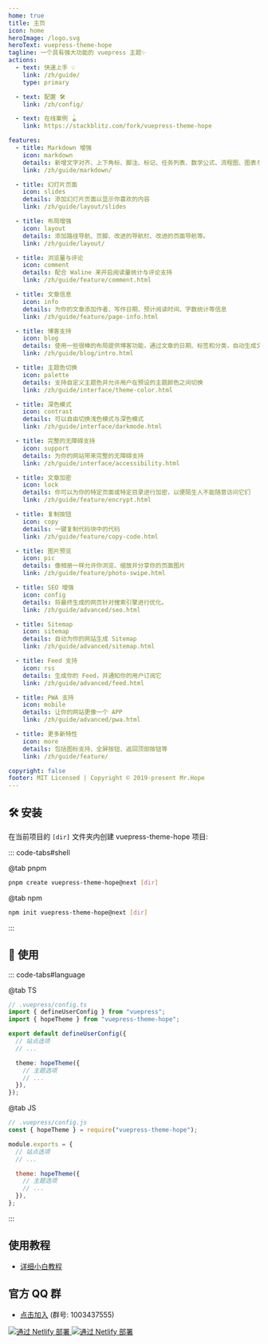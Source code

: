 ```yaml
---
home: true
title: 主页
icon: home
heroImage: /logo.svg
heroText: vuepress-theme-hope
tagline: 一个具有强大功能的 vuepress 主题✨
actions:
  - text: 快速上手 💡
    link: /zh/guide/
    type: primary

  - text: 配置 🛠
    link: /zh/config/

  - text: 在线案例 🪀
    link: https://stackblitz.com/fork/vuepress-theme-hope

features:
  - title: Markdown 增强
    icon: markdown
    details: 新增文字对齐、上下角标、脚注、标记、任务列表、数学公式、流程图、图表与幻灯片支持
    link: /zh/guide/markdown/

  - title: 幻灯片页面
    icon: slides
    details: 添加幻灯片页面以显示你喜欢的内容
    link: /zh/guide/layout/slides

  - title: 布局增强
    icon: layout
    details: 添加路径导航、页脚、改进的导航栏、改进的页面导航等。
    link: /zh/guide/layout/

  - title: 浏览量与评论
    icon: comment
    details: 配合 Waline 来开启阅读量统计与评论支持
    link: /zh/guide/feature/comment.html

  - title: 文章信息
    icon: info
    details: 为你的文章添加作者、写作日期、预计阅读时间、字数统计等信息
    link: /zh/guide/feature/page-info.html

  - title: 博客支持
    icon: blog
    details: 使用一些很棒的布局提供博客功能，通过文章的日期、标签和分类，自动生成文章、分类、标签与时间轴列表
    link: /zh/guide/blog/intro.html

  - title: 主题色切换
    icon: palette
    details: 支持自定义主题色并允许用户在预设的主题颜色之间切换
    link: /zh/guide/interface/theme-color.html

  - title: 深色模式
    icon: contrast
    details: 可以自由切换浅色模式与深色模式
    link: /zh/guide/interface/darkmode.html

  - title: 完整的无障碍支持
    icon: support
    details: 为你的网站带来完整的无障碍支持
    link: /zh/guide/interface/accessibility.html

  - title: 文章加密
    icon: lock
    details: 你可以为你的特定页面或特定目录进行加密，以便陌生人不能随意访问它们
    link: /zh/guide/feature/encrypt.html

  - title: 复制按钮
    icon: copy
    details: 一键复制代码块中的代码
    link: /zh/guide/feature/copy-code.html

  - title: 图片预览
    icon: pic
    details: 像相册一样允许你浏览、缩放并分享你的页面图片
    link: /zh/guide/feature/photo-swipe.html

  - title: SEO 增强
    icon: config
    details: 将最终生成的网页针对搜索引擎进行优化。
    link: /zh/guide/advanced/seo.html

  - title: Sitemap
    icon: sitemap
    details: 自动为你的网站生成 Sitemap
    link: /zh/guide/advanced/sitemap.html

  - title: Feed 支持
    icon: rss
    details: 生成你的 Feed，并通知你的用户订阅它
    link: /zh/guide/advanced/feed.html

  - title: PWA 支持
    icon: mobile
    details: 让你的网站更像一个 APP
    link: /zh/guide/advanced/pwa.html

  - title: 更多新特性
    icon: more
    details: 包括图标支持、全屏按钮、返回顶部按钮等
    link: /zh/guide/feature/

copyright: false
footer: MIT Licensed | Copyright © 2019-present Mr.Hope
---
```


## 🛠 安装

在当前项目的 `[dir]` 文件夹内创建 vuepress-theme-hope 项目:

::: code-tabs#shell

@tab pnpm

```bash
pnpm create vuepress-theme-hope@next [dir]
```

@tab npm

```bash
npm init vuepress-theme-hope@next [dir]
```

:::

## 🚀 使用

::: code-tabs#language

@tab TS

```ts
// .vuepress/config.ts
import { defineUserConfig } from "vuepress";
import { hopeTheme } from "vuepress-theme-hope";

export default defineUserConfig({
  // 站点选项
  // ...

  theme: hopeTheme({
    // 主题选项
    // ...
  }),
});
```

@tab JS

```js
// .vuepress/config.js
const { hopeTheme } = require("vuepress-theme-hope");

module.exports = {
  // 站点选项
  // ...

  theme: hopeTheme({
    // 主题选项
    // ...
  }),
};
```

:::

## 使用教程

- [详细小白教程](cookbook/tutorial/README.md)

## 官方 QQ 群

- [点击加入](https://jq.qq.com/?_wv=1027&k=rATJyxGK) (群号: 1003437555)

<!-- markdownlint-disable -->

<a v-if="isNetlify" href="https://www.netlify.com" target="_blank">

![通过 Netlify 部署](https://www.netlify.com/img/global/badges/netlify-light.svg#light)
![通过 Netlify 部署](https://www.netlify.com/img/global/badges/netlify-dark.svg#dark)

</a>

<script setup lang="ts">
const isNetlify = IS_NETLIFY;
</script>
